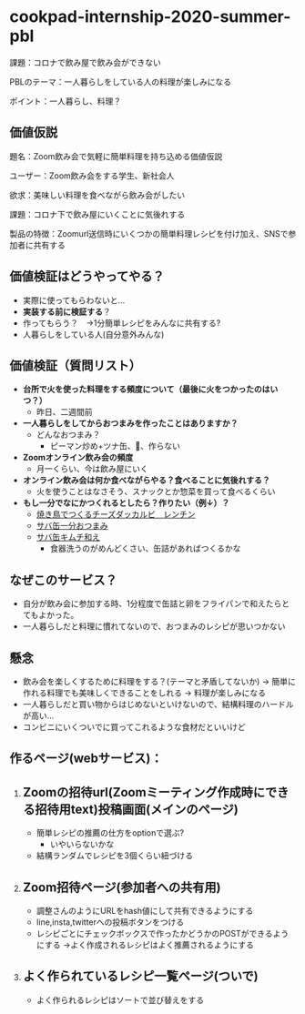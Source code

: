 # cookpad-internship-2020-summer-pbl
課題：コロナで飲み屋で飲み会ができない

PBLのテーマ：一人暮らしをしている人の料理が楽しみになる

ポイント：一人暮らし、料理？


## 価値仮説

題名：Zoom飲み会で気軽に簡単料理を持ち込める価値仮説

ユーザー：Zoom飲み会をする学生、新社会人

欲求：美味しい料理を食べながら飲み会がしたい

課題：コロナ下で飲み屋にいくことに気後れする

製品の特徴：Zoomurl送信時にいくつかの簡単料理レシピを付け加え、SNSで参加者に共有する

## 価値検証はどうやってやる？
- 実際に使ってもらわないと...
- **実装する前に検証する**？
- 作ってもらう？　->1分簡単レシピをみんなに共有する?
- 人暮らしをしている人(自分意外みんな)


## 価値検証（質問リスト）
- **台所で火を使った料理をする頻度について（最後に火をつかったのはいつ？）**
    - 昨日、二週間前
- **一人暮らしをしてからおつまみを作ったことはありますか？**
    - どんなおつまみ？
        - ピーマン炒め+ツナ缶、🍟、作らない
- **Zoomオンライン飲み会の頻度**
    - 月一くらい、今は飲み屋にいく
- **オンライン飲み会は何か食べながらやる？食べることに気後れする？**
    - 火を使うことはなさそう、スナックとか惣菜を買って食べるくらい
- **もし一分でなにかつくれるとしたら？作りたい（例↓）？**
    - [焼き鳥でつくるチーズダッカルビ　レンチン](https://entabe.jp/26419/yakitori-can-cheese-dak-galbi-easy-recipe)
    - [サバ缶一分おつまみ](https://cookpad.com/recipe/5465688)
    - [サバ缶キムチ和え](http://ainoouchigohan.blog.jp/archives/1065020112.html)
        - 食器洗うのがめんどくさい、缶詰があればつくるかな

## なぜこのサービス？
- 自分が飲み会に参加する時、1分程度で缶詰と卵をフライパンで和えたらとてもよかった。
- 一人暮らしだと料理に慣れてないので、おつまみのレシピが思いつかない

## 懸念
- 飲み会を楽しくするために料理をする？(テーマと矛盾してないか)
-> 簡単に作れる料理でも美味しくできることをしれる
-> 料理が楽しみになる
- 一人暮らしだと買い物からはじめないといけないので、結構料理のハードルが高い...
- コンビニにいくついでに買ってこれるような食材だといいけど

## 作るページ(webサービス)：
1. Zoomの招待url(Zoomミーティング作成時にできる招待用text)投稿画面(メインのページ) 
    -
    - 簡単レシピの推薦の仕方をoptionで選ぶ?
        - いやいらないかな
    - 結構ランダムでレシピを3個くらい紐づける
        
2. Zoom招待ページ(参加者への共有用)
    -
    - 調整さんのようにURLをhash値にして共有できるようにする
    - line,insta,twitterへの投稿ボタンをつける
    - レシピごとにチェックボックスで作ったかどうかのPOSTができるようにする
    ->よく作成されるレシピはよく推薦されるようにする
    
    
3. よく作られているレシピ一覧ページ(ついで)
    - 
    - よく作られるレシピはソートで並び替えをする